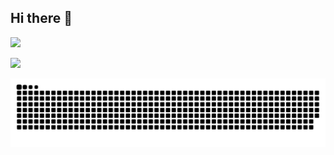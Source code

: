 ## Hi there 👋

<p align="left">
  <a href="https://github.com/toma1128">
    <img height="20" src="https://komarev.com/ghpvc/?username=toma1128" />
</p>

<!-- 言語の割合 -->
![](http://github-profile-summary-cards.vercel.app/api/cards/repos-per-language?username=toma1128&theme=gruvbox)

<!-- ヘビちゃん -->
![](https://raw.githubusercontent.com/toma1128/toma1128/output/github-contribution-grid-snake.svg)
